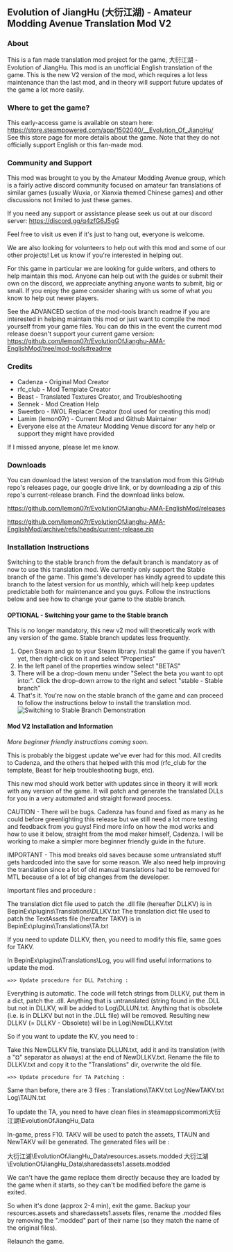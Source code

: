 
## Evolution of JiangHu (大衍江湖) - Amateur Modding Avenue Translation Mod V2
### About
This is a fan made translation mod project for the game, 大衍江湖 - Evolution of JiangHu. This mod is an unofficial English translation of the game. This is the new V2 version of the mod, which requires a lot less maintenance than the last mod, and in theory will support future updates of the game a lot more easily.
### Where to get the game?
This early-access game is available on steam here: https://store.steampowered.com/app/1502040/__Evolution_Of_JiangHu/ See this store page for more details about the game. Note that they do not officially support English or this fan-made mod.  
### Community and Support
This mod was brought to you by the Amateur Modding Avenue group, which is a fairly active discord community focused on amateur fan translations of similar games (usually Wuxia, or Xianxia themed Chinese games) and other discussions not limited to just these games. 

If you need any support or assistance please seek us out at our discord server: https://discord.gg/q4zfG6J5gG 

Feel free to visit us even if it's just to hang out, everyone is welcome.

We are also looking for volunteers to help out with this mod and some of our other projects! Let us know if you're interested in helping out. 

For this game in particular we are looking for guide writers, and others to help maintain this mod. Anyone can help out with the guides or submit their own on the discord, we appreciate anything anyone wants to submit, big or small. If you enjoy the game consider sharing with us some of what you know to help out newer players. 

See the ADVANCED section of the mod-tools branch readme if you are interested in helping maintain this mod or just want to compile the mod yourself from your game files. You can do this in the event the current mod release doesn't support your current game version: https://github.com/lemon07r/EvolutionOfJianghu-AMA-EnglishMod/tree/mod-tools#readme
### Credits
- Cadenza - Original Mod Creator
- rfc_club - Mod Template Creator
- Beast - Translated Textures Creator, and Troubleshooting
- Sennek - Mod Creation Help
- Sweetbro - IWOL Replacer Creator (tool used for creating this mod)
- Lamim (lemon07r) - Current Mod and Github Maintainer
- Everyone else at the Amateur Modding Venue discord for any help or support they might have provided

If I missed anyone, please let me know. 
### Downloads
You can download the latest version of the translation mod from this GitHub repo's releases page, our google drive link, or by downloading a zip of this repo's current-release branch. Find the download links below.

https://github.com/lemon07r/EvolutionOfJianghu-AMA-EnglishMod/releases

https://github.com/lemon07r/EvolutionOfJianghu-AMA-EnglishMod/archive/refs/heads/current-release.zip
### Installation Instructions
Switching to the stable branch from the default branch is mandatory as of now to use this translation mod. We currently only support the Stable branch of the game. This game's developer has kindly agreed to update this branch to the latest version for us monthly, which will help keep updates predictable both for maintenance and you guys. Follow the instructions below and see how to change your game to the stable branch.
#### OPTIONAL - Switching your game to the Stable branch
This is no longer mandatory, this new v2 mod will theoretically work with any version of the game. Stable branch updates less frequently.
1. Open Steam and go to your Steam library. Install the game if you haven't yet, then right-click on it and select "Properties" 
2. In the left panel of the properties window select "BETAS" 
3. There will be a drop-down menu under "Select the beta you want to opt into:". Click the drop-down arrow to the right and select "stable - Stable branch" 
4. That's it. You're now on the stable branch of the game and can proceed to follow the instructions below to install the translation mod. 
![Switching to Stable Branch Demonstration](https://i.imgur.com/70yoood.gif)
#### Mod V2 Installation and Information
*More beginner friendly instructions coming soon.*

This is probably the biggest update we've ever had for this mod. All credits to Cadenza, and the others that helped with this mod (rfc_club for the template, Beast for help troubleshooting bugs, etc).

This new mod should work better with updates since in theory it will work with any version of the game. It will patch and generate the translated DLLs for you in a very automated and straight forward process.

CAUTION - There will be bugs. Cadenza has found and fixed as many as he could before greenlighting this release but we still need a lot more testing and feedback from you guys! Find more info on how the mod works and how to use it below, straight from the mod maker himself, Cadenza. I will be working to make a simpler more beginner friendly guide in the future. 

IMPORTANT - This mod breaks old saves because some untranslated stuff gets hardcoded into the save for some reason. We also need help improving the translation since a lot of old manual translations had to be removed for MTL because of a lot of big changes from the developer. 

Important files and procedure :

The translation dict file used to patch the .dll file (hereafter DLLKV) is in BepinEx\plugins\Translations\DLLKV.txt
The translation dict file used to patch the TextAssets file (hereafter TAKV) is in BepinEx\plugins\Translations\TA.txt

If you need to update DLLKV, then, you need to modify this file, same goes for TAKV.

In BepinEx\plugins\Translations\Log, you will find useful informations to update the mod. 

	=>> Update procedure for DLL Patching : 

Everything is automatic. The code will fetch strings from DLLKV, put them in a dict, patch the .dll. 
Anything that is untranslated (string found in the .DLL but not in DLLKV, will be added to Log\DLLUN.txt. 
Anything that is obsolete (i.e. is in DLLKV but not in the .DLL file) will be removed.
Resulting new DLLKV (= DLLKV - Obsolete) will be in Log\NewDLLKV.txt

So if you want to update the KV, you need to : 

Take this NewDLLKV file, translate DLLUN.txt, add it and its translation (with a "¤" separator as always) at the end of NewDLLKV.txt. Rename the file to DLLKV.txt and copy it to the "Translations" dir, overwrite the old file. 

	=>> Update procedure for TA Patching : 

Same than before, there are 3 files : 
Translations\TAKV.txt
Log\NewTAKV.txt
Log\TAUN.txt

To update the TA, you need to have clean files in steamapps\common\大衍江湖\EvolutionOfJiangHu_Data

In-game, press F10. 
TAKV will be used to patch the assets, TTAUN and NewTAKV will be generated.
The generated files will be :

大衍江湖\EvolutionOfJiangHu_Data\resources.assets.modded
大衍江湖\EvolutionOfJiangHu_Data\sharedassets1.assets.modded

We can't have the game replace them directly because they are loaded by the game when it starts, so they can't be modified before the game is exited.

So when it's done (approx 2-4 min), exit the game. Backup your resources.assets and sharedassets1.assets files, rename the .modded files by removing the ".modded" part of their name (so they match the name of the original files).

Relaunch the game. 
